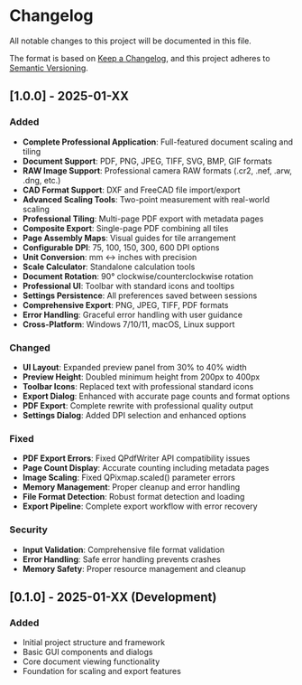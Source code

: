 # Changelog

All notable changes to this project will be documented in this file.

The format is based on [Keep a Changelog](https://keepachangelog.com/en/1.0.0/),
and this project adheres to [Semantic Versioning](https://semver.org/spec/v2.0.0.html).

## [1.0.0] - 2025-01-XX

### Added
- **Complete Professional Application**: Full-featured document scaling and tiling
- **Document Support**: PDF, PNG, JPEG, TIFF, SVG, BMP, GIF formats
- **RAW Image Support**: Professional camera RAW formats (.cr2, .nef, .arw, .dng, etc.)
- **CAD Format Support**: DXF and FreeCAD file import/export
- **Advanced Scaling Tools**: Two-point measurement with real-world scaling
- **Professional Tiling**: Multi-page PDF export with metadata pages
- **Composite Export**: Single-page PDF combining all tiles
- **Page Assembly Maps**: Visual guides for tile arrangement
- **Configurable DPI**: 75, 100, 150, 300, 600 DPI options
- **Unit Conversion**: mm ↔ inches with precision
- **Scale Calculator**: Standalone calculation tools
- **Document Rotation**: 90° clockwise/counterclockwise rotation
- **Professional UI**: Toolbar with standard icons and tooltips
- **Settings Persistence**: All preferences saved between sessions
- **Comprehensive Export**: PNG, JPEG, TIFF, PDF formats
- **Error Handling**: Graceful error handling with user guidance
- **Cross-Platform**: Windows 7/10/11, macOS, Linux support

### Changed
- **UI Layout**: Expanded preview panel from 30% to 40% width
- **Preview Height**: Doubled minimum height from 200px to 400px
- **Toolbar Icons**: Replaced text with professional standard icons
- **Export Dialog**: Enhanced with accurate page counts and format options
- **PDF Export**: Complete rewrite with professional quality output
- **Settings Dialog**: Added DPI selection and enhanced options

### Fixed
- **PDF Export Errors**: Fixed QPdfWriter API compatibility issues
- **Page Count Display**: Accurate counting including metadata pages
- **Image Scaling**: Fixed QPixmap.scaled() parameter errors
- **Memory Management**: Proper cleanup and error handling
- **File Format Detection**: Robust format detection and loading
- **Export Pipeline**: Complete export workflow with error recovery

### Security
- **Input Validation**: Comprehensive file format validation
- **Error Handling**: Safe error handling prevents crashes
- **Memory Safety**: Proper resource management and cleanup

## [0.1.0] - 2025-01-XX (Development)

### Added
- Initial project structure and framework
- Basic GUI components and dialogs
- Core document viewing functionality
- Foundation for scaling and export features
